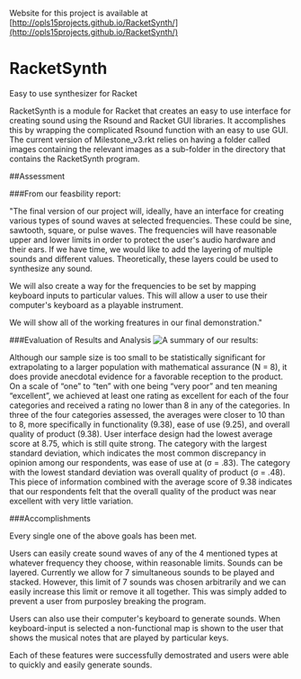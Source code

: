 Website for this project is available at [http://opls15projects.github.io/RacketSynth/](http://opls15projects.github.io/RacketSynth/)

# RacketSynth

Easy to use synthesizer for Racket

RacketSynth is a module for Racket that creates an easy to use interface for creating sound using the Rsound and Racket GUI
libraries. It accomplishes this by wrapping the complicated Rsound function with an easy to use GUI. The current version of Milestone_v3.rkt relies on having a folder called images containing the relevant images as a sub-folder in the directory that contains the RacketSynth program.

##Assessment 

###From our feasbility report:

"The final version of our project will, ideally, have an interface for creating various types of sound waves at selected frequencies. These could be sine, sawtooth, square, or pulse waves. The frequencies will have reasonable upper and lower limits in order to protect the user's audio hardware and their ears. If we have time, we would like to add the layering of multiple sounds and different values. Theoretically, these layers could be used to synthesize any sound.

We will also create a way for the frequencies to be set by mapping keyboard inputs to particular values. This will allow a user to use their computer's keyboard as a playable instrument.

We will show all of the working freatures in our final demonstration."

###Evaluation of Results and Analysis
![A summary of our results:](http://i296.photobucket.com/albums/mm177/kevinseeker10/results_table_zpsvjyklwjn.png)


Although our sample size is too small  to be statistically significant for extrapolating to a larger population with mathematical assurance (N = 8), it does provide anecdotal evidence for a favorable reception to the product.  On a scale of “one” to “ten” with one being “very poor” and ten meaning “excellent”, we achieved at least one rating as excellent for each of the four categories and received a rating no lower than 8 in any of the categories.  In three of the four categories assessed, the averages were closer to 10 than to 8, more specifically in functionality (9.38), ease of use (9.25), and overall quality of product (9.38). User interface design had the lowest average score at 8.75, which is still quite strong.  The category with the largest standard deviation, which indicates the most common discrepancy in opinion among our respondents, was ease of use at (σ = .83). The category with the lowest standard deviation was overall quality of product (σ = .48). This piece of information combined with the average score of 9.38 indicates that our respondents felt that the overall quality of the product was near excellent with very little variation.



###Accomplishments

Every single one of the above goals has been met. 

Users can easily create sound waves of any of the 4 mentioned types at whatever frequency they choose, within reasonable limits. Sounds can be layered. Currently we allow for 7 simultaneous sounds to be played and stacked. However, this limit of 7 sounds was chosen arbitrarily and we can easily increase this limit or remove it all together. This was simply added to prevent a user from purposley breaking the program. 

Users can also use their computer's keyboard to generate sounds. When keyboard-input is selected a non-functional map is shown to the user that shows the musical notes that are played by particular keys. 

Each of these features were successfully demostrated and users were able to quickly and easily generate sounds. 



